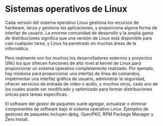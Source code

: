 # Sistemas operativos de Linux

Cada versión del sistema operativo Linux gestiona los recursos de hardware, lanza y gestiona las aplicaciones, y proporciona alguna forma de interfaz de usuario. La enorme comunidad de desarrollo y la amplia gama de distribuciones significa que una versión de Linux está disponible para casi cualquier tarea, y Linux ha penetrado en muchas áreas de la informática.

Pero realmente son los muchos los desarrolladores externos y proyectos GNU los que ofrecen funciones de alto nivel al kernel de Linux para proporcionar un sistema operativo completamente realizado. Por ejemplo, hay módulos para proporcionar una interfaz de línea de comandos, implementar una interfaz gráfica de usuario, administrar la seguridad, ofrecer servicios de entrada de video o audio, y muchos otros, cada uno de los cuales puede ser modificado y optimizado para formar distribuciones únicas para tareas específicas.

El software del gestor de paquetes suele agregar, actualizar o eliminar componentes de software bajo el sistema operativo Linux. Ejemplos de gestores de paquetes incluyen dpkg, OpenPKG, RPM Package Manager y Zero Install.